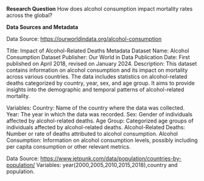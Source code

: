 **Research Question**
How does alcohol consumption impact mortality rates across the global?

**Data Sources and Metadata**

Data Source: https://ourworldindata.org/alcohol-consumption

Title: Impact of Alcohol-Related Deaths Metadata
Dataset Name: Alcohol Consumption Dataset
Publisher: Our World in Data
Publication Date: First published on April 2018, revised on January 2024.
Description: This dataset contains information on alcohol consumption and its impact on mortality across various countries. The data includes statistics on alcohol-related deaths categorized by country, year, sex, and age group. It aims to provide insights into the demographic and temporal patterns of alcohol-related mortality.

Variables:
Country: Name of the country where the data was collected.
Year: The year in which the data was recorded.
Sex: Gender of individuals affected by alcohol-related deaths.
Age Group: Categorized age groups of individuals affected by alcohol-related deaths.
Alcohol-Related Deaths: Number or rate of deaths attributed to alcohol consumption.
Alcohol Consumption: Information on alcohol consumption levels, possibly including per capita consumption or other relevant metrics.

Data Source: https://www.jetpunk.com/data/population/countries-by-population/
Variables:
year(2000,2005,2010,2015,2018),country and population.
